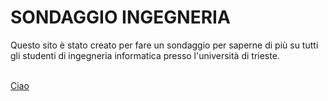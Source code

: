 <html>
<head>
</head>
<body>
<h1>SONDAGGIO INGEGNERIA</h1>
<p>Questo sito è stato creato per fare un sondaggio per saperne di più su tutti gli studenti di ingegneria informatica presso l'università di trieste.</p>
<br>
<a href="index.html">Ciao</a>
</body>
</html>
